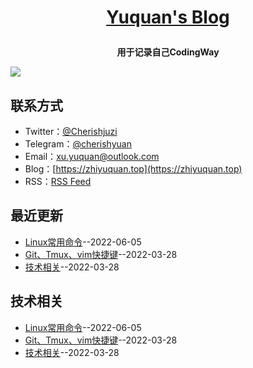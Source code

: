 **<p align="center">[Yuquan's Blog](https://cherishyuan.github.io)</p>**
====

**<p align="center">用于记录自己CodingWay</p>**
![](https://s2.loli.net/2022/06/16/NRHTgrx1MpVZ87W.jpg)

## 联系方式
- Twitter：[@Cherishjuzi](https://twitter.com/Cherishjuzi)
- Telegram：[@cherishyuan](https://t.me/cherishyuan)
- Email：[xu.yuquan@outlook.com](mailto:xu.yuquan@outlook.com)
- Blog：[https://zhiyuquan.top](https://zhiyuquan.top)
- RSS：[RSS Feed](https://raw.githubusercontent.com/cherishyuan/blog/master/feed.xml)
## 最近更新
- [Linux常用命令](https://github.com/cherishyuan/blog/issues/3)--2022-06-05
- [Git、Tmux、vim快捷键](https://github.com/cherishyuan/blog/issues/2)--2022-03-28
- [技术相关](https://github.com/cherishyuan/blog/issues/1)--2022-03-28
## 技术相关
- [Linux常用命令](https://github.com/cherishyuan/blog/issues/3)--2022-06-05
- [Git、Tmux、vim快捷键](https://github.com/cherishyuan/blog/issues/2)--2022-03-28
- [技术相关](https://github.com/cherishyuan/blog/issues/1)--2022-03-28
